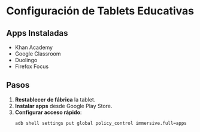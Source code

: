 # Configuración de Tablets Educativas  
## Apps Instaladas  
- Khan Academy  
- Google Classroom  
- Duolingo  
- Firefox Focus  

## Pasos  
1. **Restablecer de fábrica** la tablet.  
2. **Instalar apps** desde Google Play Store.  
3. **Configurar acceso rápido**:  
   ```bash  
   adb shell settings put global policy_control immersive.full=apps  
